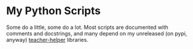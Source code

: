 # My Python Scripts

Some do a little, some do a lot. Most scripts are documented with comments and
docstrings, and many depend on my unreleased (on pypi, anyway)
[teacher-helper](https://github.com/jdevries3133/teacher-helper)
libraries.
